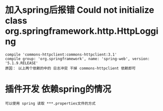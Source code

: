 # 加入spring后报错 Could not initialize class org.springframework.http.HttpLogging
    
    compile 'commons-httpclient:commons-httpclient:3.1'
    compile group: 'org.springframework', name: 'spring-web', version: '5.1.9.RELEASE'
    原因： 以上两个依赖的中的 日志冲突 干掉 commons-httpclient 依赖即可
    
    
#  插件开发  依赖spring的情况
    可以使用 spring 读取 ***.properties文件的方式